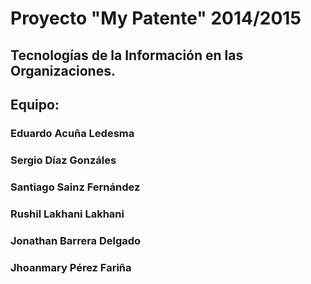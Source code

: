 # Proyecto "My Patente" 2014/2015

## Tecnologías de la Información en las Organizaciones.

## Equipo:

### Eduardo Acuña Ledesma
### Sergio Díaz Gonzáles
### Santiago Sainz Fernández
### Rushil Lakhani Lakhani 
### Jonathan Barrera Delgado
### Jhoanmary Pérez Fariña